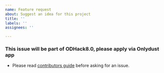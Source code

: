 ```yaml
---
name: Feature request
about: Suggest an idea for this project
title: ''
labels: ''
assignees: ''

---
```


### This issue will be part of ODHack8.0, please apply via Onlydust app
- Please read [contributors guide](https://github.com/web3wagers/gostarkme/blob/dev/CONTRIBUTORS_GUIDE.md) before asking for an issue. 

